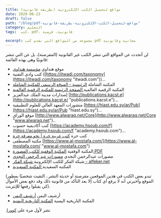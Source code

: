 ```yaml
---
title: مواقع لتحميل الكتب الإلكترونية (بطريقة قانونية)
date: 2020-06-23
draft: false
path: "/blog/pdf-مواقع-لتحميل-الكتب-الإلكترونية-بطريقة-قانونية"
category: التعليم
tags:  كتب، pdf، قانونية، قرصنة

excerpt: مجموعة من المواقع التي تقدم كتب pdf مجانية وقانونية
---
```


لن أتحدث عن المواقع التي تنشر الكتب غير القانونية (المقرصنة)، بل عن التي تنشر قانونيًا وهي بهذه القائمة:

-   موقع هنداوي [مؤسسة هنداوي](https://www.hindawi.org/ "www.hindawi.org")
-   كتب وادي التقنية ([https://itwadi.com/taxonomy](https://itwadi.com/taxonomy "itwadi.com"))...
-   المكتبة الشاملة [الرئيسية - الموقع الرسمي للمكتبة الشاملة](http://shamela.ws/ "shamela.ws")
-   المكتبة الرقمية العالمية[ الصفحة الرئيسة للمكتبة الرقمية العالمية](https://www.wdl.org/ar "www.wdl.org")
-   إصدارات مدينة الملك عبدالعزيز [http://publications.kacst.e](http://publications.kacst.e/ "publications.kacst.e")...
-   منشورات المعهد العالي للعلوم التطبيقية [https://hiast.edu.sy/ar/Pub](https://hiast.edu.sy/ar/Pub "hiast.edu.sy")...
-   موقع الوراق [http://www.alwaraq.net/Core](http://www.alwaraq.net/Core "www.alwaraq.net")..
-   كتب أكاديمية حسوب [https://academy.hsoub.com/f](https://academy.hsoub.com/f "academy.hsoub.com")...
-   كتب حرة [كتب عربية حرة | نحو معرفة حرة](https://librebooks.org/ "librebooks.org")
-   مكتبة المصطفى [https://www.al-mostafa.com/](https://www.al-mostafa.com/ "www.al-mostafa.com")
-   المكتبة الوقفية [المكتبة الوقفية للكتب المصورة PDF](https://waqfeya.com/ "waqfeya.com")
-   مصورات عبدالرحمن النجدي [مصورات عبد الرحمن النجدي](https://www.moswarat.com/ "www.moswarat.com")
-   شبكة الفكر للكتب الإلكترونية[ شبكة الفكر - alfeker.net](http://alfeker.net/ "alfeker.net")
-   المكتبة السعيدية[ المكتبة السعيدية](https://alsaidia.com/ "alsaidia.com")

(تبدو بعض الكتب في هذين الموقعين مقرصنة أو حديثة النشر.. التقيت شخصيًا بمطور الموقع وأخبرني أنه لا يرفع أي كتاب إلا بعد التأكد من قانونية ذلك وقد دفع بعض الأموال كي يقبلوا رفعها للإنترنت).

-   أرشيف اليمن [أرشيف اليمن](http://yemenarchive.com/ "yemenarchive.com")
-   المكتبة التاريخية اليمنية [المكتبة التاريخية اليمنية](http://yemenhistory.org/ "yemenhistory.org")

.نشر لأول مرة على [كوورا](https://ar.quora.com/%D9%85%D8%A7-%D9%87%D9%88-%D8%A3%D9%81%D8%B6%D9%84-%D9%85%D9%88%D9%82%D8%B9-%D9%84%D8%AA%D8%AD%D9%85%D9%8A%D9%84-%D8%A7%D9%84%D9%83%D8%AA%D8%A8-%D8%A7%D9%84%D8%A5%D9%84%D9%83%D8%AA%D8%B1%D9%88%D9%86%D9%8A%D8%A9-pdf/answers/206237691)